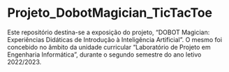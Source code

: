 # Projeto_DobotMagician_TicTacToe
Este repositório destina-se a exposição do projeto, “DOBOT Magician: Experiências Didáticas de Introdução à Inteligência Artificial”. O mesmo foi concebido no âmbito da unidade curricular “Laboratório de Projeto em Engenharia Informática”, durante o segundo semestre do ano letivo 2022/2023. 
